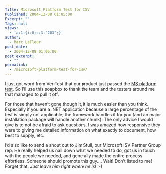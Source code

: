 ```yaml
---
Title: Microsoft Platform Test for ISV
Published: 2004-12-08 01:05:00
Excerpt: ""
Tags: null
views:
  - 'a:1:{i:0;s:3:"203";}'
author:
  - Marc LaFleur
post_date:
  - 2004-12-08 01:05:00
post_excerpt:
  - ""
permalink:
  - /microsoft-platform-test-for-isv/
---
```

<div class="Section1"> <p>I just got word from VeriTest that our product just passed the <a href="http://www.veritest.com/certification/ms/platformtest.asp" target="_blank">MS platform test</a>. So I&rsquo;ll use this soapbox to thank the team and the testers around me that managed to pull it off.</p> <p>For those that haven&rsquo;t gone though it, it is much easier than you think. Especially if you are a .NET application because a large percentage of the test is simply not applicable; the framework handles it for you (and an major installation package will handle another chunk). The only advice I would give is to not be afraid to ask questions. I was amazed how responsive they were to giving me detailed information on what exactly to document, how best to supply, etc.</p> <p>I&rsquo;d also like to send a shout out to Jim Stull, our Microsoft ISV Partner Group rep. He really helped us nail down what we needed to do, got us in touch with the people we needed, and generally made the entire process effortless. Someone should promote this guy&hellip;. Wait! Don&rsquo;t listed to me! Forget that. <i><span style='font-style:italic'>Just leave him right where he is!</span></i> :-)</p></div>